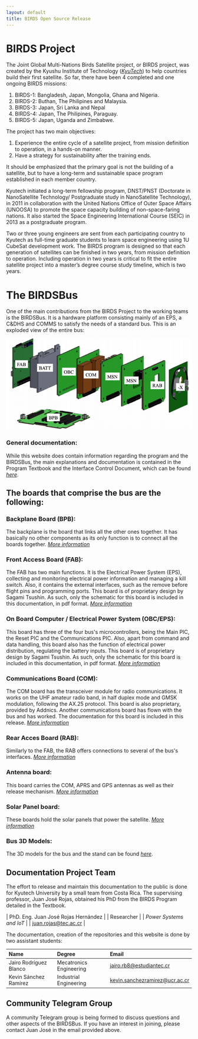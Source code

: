 ```yaml
---
layout: default
title: BIRDS Open Source Release
---
```

# BIRDS Project
The Joint Global Multi-Nations Birds Satellite project, or BIRDS project, was created by the Kyushu Institute of Technology ([_KyuTech_](https://www.kyutech.ac.jp/english/)) to help countries build their first satellite. So far, there have been 4 completed and one ongoing BIRDS missions:

1. BIRDS-1: Bangladesh, Japan, Mongolia, Ghana and Nigeria.
2. BIRDS-2: Buthan, The Philipines and Malaysia.
3. BIRDS-3: Japan, Sri Lanka and Nepal
4. BIRDS-4: Japan, The Philipines, Paraguay.
5. BIRDS-5: Japan, Uganda and Zimbabwe.

The project has two main objectives:

1. Experience the entire cycle of a satellite project, from mission definition to operation, in a hands-on manner.
2. Have a strategy for sustainability after the training ends.

It should be emphasized that the primary goal is not the building of a satellite, but to have a long-term and sustainable space program established in each member country.

Kyutech initiated a long-term fellowship program, DNST/PNST (Doctorate in NanoSatellite Technology/ Postgraduate study in NanoSatellite Technology), in 2011 in collaboration with the United Nations Office of Outer Space Affairs (UNOOSA) to promote the space capacity building of non-space-faring nations. It also started the Space Engineering International Course (SEIC) in 2013 as a postgraduate program.

Two or three young engineers are sent from each participating country to Kyutech as full-time graduate students to learn space engineering using 1U CubeSat development work. The BIRDS program is designed so that each generation of satellites can be finished in two years, from mission definition to operation. Including operation in two years is critical to fit the entire satellite project into a master’s degree course study timeline, which is two years.

# The BIRDSBus

One of the main contributions from the BIRDS Project to the working teams is the BIRDSBus. It is a hardware platform consisting mainly of an EPS, a C&DHS and COMMS to satisfy the needs of a standard bus. This is an exploded view of the entire bus:

![BIRDSbus Exploded View](./images/BIRDSBus-exploded.png)

### General documentation:
While this website does contain information regarding the program and the BIRDSBus, the main explanations and documentation is contained in the Program Textbook and the Interface Control Document, which can be found [_here_](https://github.com/BIRDSOpenSource/BIRDS-GeneralDocumentation).

## The boards that comprise the bus are the following:

### Backplane Board (BPB):
The backplane is the board that links all the other ones together. It has basically no other components as its only function is to  connect all the boards together.
[_More information_](./bpb-page.html)

### Front Access Board (FAB):
The FAB has two main functions. It is the Electrical Power System (EPS), collecting and monitoring electrical power information and managing a kill switch. Also, it contains the external interfaces, such as the remove before flight pins and programming ports. This board is of proprietary design by Sagami Tsushin. As such, only the schematic for this board is included in this documentation, in pdf format.
[_More information_](./fab-page.html)

### On Board Computer / Electrical Power System (OBC/EPS):
This board has three of the four bus's microcontrollers, being the Main PIC, the Reset PIC and the Communications PIC. Also, apart from command and data handling, this board also has the function of electrical power distribution, regulating the battery inputs. This board is of proprietary design by Sagami Tsushin. As such, only the schematic for this board is included in this documentation, in pdf format.
[_More information_](./obc-page.html)

### Communications Board (COM):
The COM board has the transceiver module for radio communications. It works on the UHF amateur radio band, in half duplex mode and GMSK modulation, following the AX.25 protocol. This board is also proprietary, provided by Addnics. Another communications board has flown with the bus and has worked. The documentation for this board is included in this release.
[_More information_](./com-page.html)

### Rear Acces Board (RAB):
Similarly to the FAB, the RAB offers connections to several of the bus's interfaces.
[_More information_](./rab-page.html)

### Antenna board:
This board carries the COM, APRS and GPS antennas as well as their release mechanism.
[_More information_](./antenna-page.html)

### Solar Panel board:
These boards hold the solar panels that power the satellite.
[_More information_](./solar-page.html)

### Bus 3D Models:
The 3D models for the bus and the stand can be found [_here_](https://github.com/BIRDSOpenSource/BIRDS3-CAD).

## Documentation Project Team

The effort to release and maintain this documentation to the public is done for Kyutech University by a small team from Costa Rica. The supervising professor, Juan José Rojas, obtained his PhD from the BIRDS Program detailed in the Textbook.

<!-- | ![JuanJosé](./images/juanjotec.jpg)                   |
| :-----------:                                         | -->
| PhD. Eng. Juan José Rojas Hernández                   |
| Researcher                                            |
| _Power Systems and IoT_                               |
| [juan.rojas@tec.ac.cr](mailto:juan.rojas@tec.ac.cr)   |

The documentation, creation of the repositories and this website is done by two assistant students:

| Name                              | Degree                            | Email                             |
|:-------------                     |:------------------                |:------                            |
| Jairo Rodríguez Blanco            | Mecatronics Engineering           | jairo.rb8@estudiantec.cr          |
| Kevin Sánchez Ramírez             | Industrial Engineering            | kevin.sanchezramirez@ucr.ac.cr    |

## Community Telegram Group

A community Telegram group is being formed to discuss questions and other aspects of the BIRDSBus. If you have an interest in joining, please contact Juan José in the email provided above.
